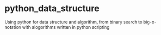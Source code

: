# python_data_structure
Using python for data structure and algorithm, from binary search to big-o-notation with alogorithms written in python scripting
